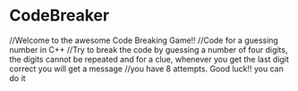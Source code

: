 # CodeBreaker
//Welcome to the awesome Code Breaking Game!!
//Code for a guessing number in C++
//Try to break the code by guessing a number of four digits, the digits cannot be repeated and for a clue, whenever you get the last digit correct you will get a message
//you have 8 attempts. Good luck!! you can do it
